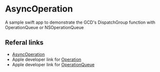 # AsyncOperation
A sample swift app to demonstrate the GCD's DispatchGroup function with OperationQueue or NSOperationQueue

## Referal links
* [AsyncOperation](https://gist.github.com/Sorix/57bc3295dc001434fe08acbb053ed2bc)
* Apple developer link for [Operation](https://developer.apple.com/documentation/foundation/operation)
* Apple developer link for [OperationQueue](https://developer.apple.com/documentation/foundation/operationqueue)
